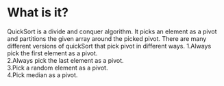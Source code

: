 # What is it?
QuickSort is a divide and conquer algorithm. It picks an element as a pivot and partitions the given array around the picked pivot. There are many different versions of quickSort that pick pivot in different ways. 
1.Always pick the first element as a pivot.    
2.Always pick the last element as a pivot.  
3.Pick a random element as a pivot.  
4.Pick median as a pivot.  
